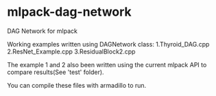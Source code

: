# mlpack-dag-network
DAG Network for mlpack

Working examples written using DAGNetwork class:
1.Thyroid_DAG.cpp
2.ResNet_Example.cpp
3.ResidualBlock2.cpp 

The example 1 and 2 also been written using the current mlpack API to compare results(See 'test' folder).

You can compile these files with armadillo to run.
